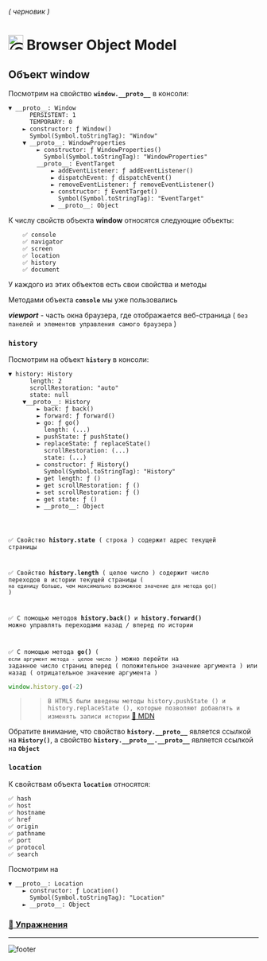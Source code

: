 _( черновик )_

[footer]: https://github.com/garevna/js-course/raw/master/images/a-level-ico.png?raw=true
[ico20]: https://raw.githubusercontent.com/garevna/a-level-js-lessons/master/ico/a-level-20.png
[ico25]: https://raw.githubusercontent.com/garevna/a-level-js-lessons/master/ico/a-level-25.png
[hw-30]: https://raw.githubusercontent.com/garevna/a-level-js-lessons/master/ico/briefcase-30.png
[cap-30]: https://raw.githubusercontent.com/garevna/a-level-js-lessons/master/ico/coffee-30.png
[warn-25]: https://raw.githubusercontent.com/garevna/a-level-js-lessons/master/ico/warning-25.png
[link-25]: https://raw.githubusercontent.com/garevna/a-level-js-lessons/master/ico/link-25.png
[err-20]: https://raw.githubusercontent.com/garevna/a-level-js-lessons/master/ico/no_entry-20.png
[err-25]: https://raw.githubusercontent.com/garevna/a-level-js-lessons/master/ico/no_entry-25.png
[err-30]: https://raw.githubusercontent.com/garevna/a-level-js-lessons/master/ico/no_entry-30.png


# <img src="https://avatars2.githubusercontent.com/u/19735284?s=40&v=4" width="30" title="Ⓒ Irina Fylyppova ( garevna ) 2019"/> Browser Object Model

## Объект window

Посмотрим на свойство **`window.__proto__`** в консоли:

```console
▼ __proto__: Window
      PERSISTENT: 1
      TEMPORARY: 0
    ► constructor: ƒ Window()
      Symbol(Symbol.toStringTag): "Window"
    ▼ __proto__: WindowProperties
        ► constructor: ƒ WindowProperties()
          Symbol(Symbol.toStringTag): "WindowProperties"
        __proto__: EventTarget
            ► addEventListener: ƒ addEventListener()
            ► dispatchEvent: ƒ dispatchEvent()
            ► removeEventListener: ƒ removeEventListener()
            ► constructor: ƒ EventTarget()
              Symbol(Symbol.toStringTag): "EventTarget"
            ► __proto__: Object
```

К числу свойств объекта  **window** относятся следующие объекты:

```
    ✅ console
    ✅ navigator
    ✅ screen
    ✅ location
    ✅ history
    ✅ document
```

У каждого из этих объектов есть свои свойства и методы

Методами объекта  **`console`**  мы уже пользовались

**_viewport_** - часть окна браузера, где отображается веб-страница
( `без панелей и элементов управления самого браузера` )

### **`history`**
Посмотрим на объект **`history`** в консоли:

```console
▼ history: History
      length: 2
      scrollRestoration: "auto"
      state: null
    ▼__proto__: History
        ► back: ƒ back()
        ► forward: ƒ forward()
        ► go: ƒ go()
          length: (...)
        ► pushState: ƒ pushState()
        ► replaceState: ƒ replaceState()
          scrollRestoration: (...)
          state: (...)
        ► constructor: ƒ History()
          Symbol(Symbol.toStringTag): "History"
        ► get length: ƒ ()
        ► get scrollRestoration: ƒ ()
        ► set scrollRestoration: ƒ ()
        ► get state: ƒ ()
        ► __proto__: Object
```
<code>

✅ Свойство <b>history.state</b> ( строка ) содержит адрес текущей страницы

✅ Свойство <b>history.length</b> ( целое число ) содержит число переходов в истории текущей страницы ( `на единицу больше, чем максимально возможное значение для метода go()` )

✅ С помощью методов <b>history.back()</b> и <b>history.forward()</b> можно управлять переходами назад / вперед по истории

✅ С помощью метода <b>go()</b> ( `если аргумент метода - целое число` ) можно перейти на заданное число страниц вперед ( положительное значение аргумента ) или назад ( отрицательное значение аргумента )
</code>
```javascript
window.history.go(-2)
```
>>`В HTML5 были введены методы history.pushState () и history.replaceState (), которые позволяют добавлять и изменять записи истории`
>>[:link: MDN](https://developer.mozilla.org/ru/docs/Web/API/History_API)

Обратите внимание, что свойство **`history.__proto__`** является ссылкой на **`History()`**, а свойство **`history.__proto__.__proto__`** является ссылкой на  **`Object`**

### **`location`**

К свойствам объекта **`location`** относятся:

    ✅ hash
    ✅ host
    ✅ hostname
    ✅ href
    ✅ origin
    ✅ pathname
    ✅ port
    ✅ protocol
    ✅ search

Посмотрим на
```console
▼ __proto__: Location
    ► constructor: ƒ Location()
      Symbol(Symbol.toStringTag): "Location"
    ► __proto__: Object
```

### [:briefcase: Упражнения](https://docs.google.com/forms/d/e/1FAIpQLSegoz325rD2axv1Trw3EYZVPFhXbRaEa40WQhSO22EzEEYvZA/viewform)

_________________________________________________________________________

![footer]
